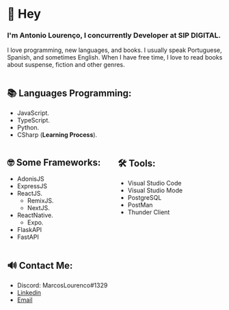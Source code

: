 # 👋 Hey

### I'm Antonio Lourenço, I concurrently Developer at SIP DIGITAL.

I love programming, new languages, and books. I usually speak Portuguese, Spanish, and sometimes English. When I have free time, I love to read books about suspense, fiction and other genres.

<div style="display:flex; flex-wrap:wrap;">

<div  style="margin-right: 40px;">

## 📚 Languages Programming:

- JavaScript.
- TypeScript.
- Python.
- CSharp (**Learning Process**).

</div>

<div  style="margin-right: 40px;">

## 🤓 Some Frameworks:

- AdonisJS
- ExpressJS
- ReactJS.
  - RemixJS.
  - NextJS.
- ReactNative.
  - Expo.
- FlaskAPI
- FastAPI

</div>

<div  style="margin-right: 40px;">

## 🛠 Tools:

- Visual Studio Code
- Visual Studio Mode
- PostgreSQL
- PostMan
- Thunder Client

</div>

<div  style="margin-right: 40px;">

## 🔊 Contact Me:

- Discord: MarcosLourenco#1329
- [Linkedin](https://www.linkedin.com/in/antoniolourencos/)
- [Email](mailto:antonio.oficialcontato@gmail.com)

</div>

</div>
